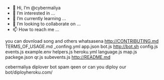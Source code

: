 - 👋 Hi, I’m @cybermaliya
- 👀 I’m interested in ...
- 🌱 I’m currently learning ...
- 💞️ I’m looking to collaborate on ...
- 📫 How to reach me ...

<!---
cybermaliya/cybermaliya is a ✨ special ✨ repository because its `README.md` (this file) appears on your GitHub profile.
You can click the Preview link to take a look at your changes.
--->
you can dovnload song and others
whatsasena
http://CONTRIBUTING.md
TERMS_OF_USAGE.md
_confing.yml
app.json
bot.js
http://bot.sh
config.js
events.js
example.env
helpers.js
heroku.yml
language.js
map.js
packege.json
qr.js
subevents.js
http://README.md

cebermaliya diplover bot spam qeen or can you diploy our bot/diployheroku.com/
